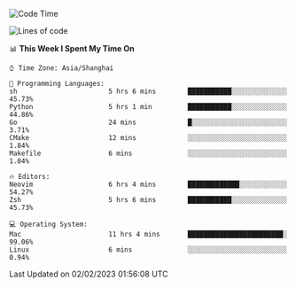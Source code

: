 <!--START_SECTION:waka-->
![Code Time](http://img.shields.io/badge/Code%20Time-1%2C122%20hrs%2044%20mins-blue)

![Lines of code](https://img.shields.io/badge/From%20Hello%20World%20I%27ve%20Written-24%20Thousand%20lines%20of%20code-blue)

📊 **This Week I Spent My Time On** 

```text
⌚︎ Time Zone: Asia/Shanghai

💬 Programming Languages: 
sh                       5 hrs 6 mins        ███████████░░░░░░░░░░░░░░   45.73% 
Python                   5 hrs 1 min         ███████████░░░░░░░░░░░░░░   44.86% 
Go                       24 mins             █░░░░░░░░░░░░░░░░░░░░░░░░   3.71% 
CMake                    12 mins             ░░░░░░░░░░░░░░░░░░░░░░░░░   1.84% 
Makefile                 6 mins              ░░░░░░░░░░░░░░░░░░░░░░░░░   1.04%

🔥 Editors: 
Neovim                   6 hrs 4 mins        █████████████░░░░░░░░░░░░   54.27% 
Zsh                      5 hrs 6 mins        ███████████░░░░░░░░░░░░░░   45.73%

💻 Operating System: 
Mac                      11 hrs 4 mins       ████████████████████████░   99.06% 
Linux                    6 mins              ░░░░░░░░░░░░░░░░░░░░░░░░░   0.94%

```


 Last Updated on 02/02/2023 01:56:08 UTC
<!--END_SECTION:waka-->
